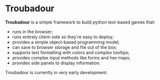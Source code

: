 # Troubadour

**Troubadour** is a simple framework to build python text-based games that:
* runs in the browser;
* runs entirely client-side so they're easy to deploy;
* provides a simple object-based programming model;
* can save to browser storage and file out of the box;
* supports text formatting with colors and complex tooltips;
* provides complex input methods like forms and hex maps;
* provides side panels to display information.

Troubadour is currently in very early development.
